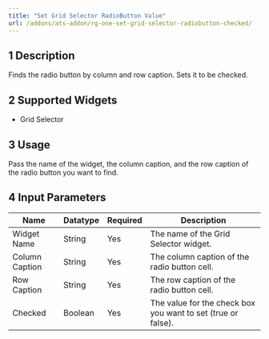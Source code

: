 ```yaml
---
title: "Set Grid Selector RadioButton Value"
url: /addons/ats-addon/rg-one-set-grid-selector-radiobutton-checked/
---
```


## 1 Description

Finds the radio button by column and row caption. Sets it to be checked.

## 2 Supported Widgets

* Grid Selector

## 3 Usage

Pass the name of the widget, the column caption, and the row caption of the radio button you want to find.

## 4 Input Parameters

Name | Datatype | Required | Description
---- | -------- | -------- | ---------------
Widget Name | String | Yes | The name of the Grid Selector widget.
Column Caption | String | Yes | The column caption of the radio button cell.
Row Caption | String | Yes | The row caption of the radio button cell.
Checked | Boolean | Yes | The value for the check box you want to set (true or false).
